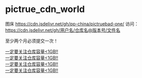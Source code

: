 # pictrue_cdn_world
图床
https://cdn.jsdelivr.net/gh/pp-china/pictruebad-one/
访问：https://cdn.jsdelivr.net/gh/用户名/仓库名@版本号/文件名

至少两个月必须提交一次！
<br>

[一定要关注仓库容量<1GB!!](https://github.com/settings/repositories)
<br>
[一定要关注仓库容量<1GB!!](https://github.com/settings/repositories)
<br>
[一定要关注仓库容量<1GB!!](https://github.com/settings/repositories)
<br>
[一定要关注仓库容量<1GB!!](https://github.com/settings/repositories)
<br>
